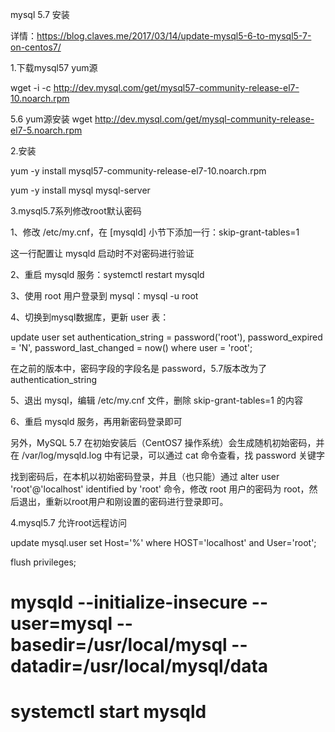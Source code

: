mysql 5.7 安装

详情：https://blog.claves.me/2017/03/14/update-mysql5-6-to-mysql5-7-on-centos7/

1.下载mysql57 yum源

wget -i -c http://dev.mysql.com/get/mysql57-community-release-el7-10.noarch.rpm

   5.6 yum源安装 
      wget http://dev.mysql.com/get/mysql-community-release-el7-5.noarch.rpm

2.安装

yum -y install mysql57-community-release-el7-10.noarch.rpm  

yum -y install mysql mysql-server

3.mysql5.7系列修改root默认密码

   1、修改 /etc/my.cnf，在 [mysqld] 小节下添加一行：skip-grant-tables=1

   这一行配置让 mysqld 启动时不对密码进行验证

   2、重启 mysqld 服务：systemctl restart mysqld

   3、使用 root 用户登录到 mysql：mysql -u root 

   4、切换到mysql数据库，更新 user 表：

   update user set authentication_string = password('root'), password_expired = 'N', password_last_changed = now() where user = 'root';

   在之前的版本中，密码字段的字段名是 password，5.7版本改为了 authentication_string
 
   5、退出 mysql，编辑 /etc/my.cnf 文件，删除 skip-grant-tables=1 的内容

   6、重启 mysqld 服务，再用新密码登录即可

 

   另外，MySQL 5.7 在初始安装后（CentOS7 操作系统）会生成随机初始密码，并在 /var/log/mysqld.log 中有记录，可以通过 cat 命令查看，找 password 关键字

  找到密码后，在本机以初始密码登录，并且（也只能）通过 alter user 'root'@'localhost' identified by 'root' 命令，修改 root 用户的密码为 root，然后退出，重新以root用户和刚设置的密码进行登录即可。

4.mysql5.7 允许root远程访问

update mysql.user set Host='%' where HOST='localhost' and User='root';
  
flush privileges;

# mysqld --initialize-insecure --user=mysql --basedir=/usr/local/mysql --datadir=/usr/local/mysql/data

# systemctl start mysqld





